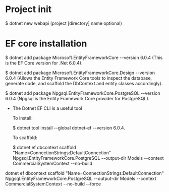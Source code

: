 # Project init

$ dotnet new webapi (project [directory] name optional)

# EF core installation

$ dotnet add package Microsoft.EntityFrameworkCore --version 6.0.4 (This is the EF Core version for .Net 6.0.4).

$ dotnet add package Microsoft.EntityFrameworkCore.Design --version 6.0.4 (Allows the Entity Framework Core tools to inspect the database, generate code, and scaffold the DbContext and entity classes accordingly).

$ dotnet add package Npgsql.EntityFrameworkCore.PostgreSQL --version 6.0.4 (Npgsql is the Entity Framework Core provider for PostgreSQL).

- The Dotnet EF CLI is a useful tool

  To install:

  $ dotnet tool install --global dotnet-ef --version 6.0.4.

  To scaffold:

  $ dotnet ef dbcontext scaffold "Name=ConnectionStrings:DefaultConnection" Npgsql.EntityFrameworkCore.PostgreSQL --output-dir Models --context CommercialSystemContext --no-build

dotnet ef dbcontext scaffold "Name=ConnectionStrings:DefaultConnection" Npgsql.EntityFrameworkCore.PostgreSQL --output-dir Models --context CommercialSystemContext --no-build --force